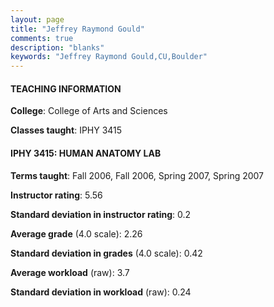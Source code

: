 ```yaml
---
layout: page
title: "Jeffrey Raymond Gould" 
comments: true
description: "blanks"
keywords: "Jeffrey Raymond Gould,CU,Boulder"
---
```

<head>
<script src="https://ajax.googleapis.com/ajax/libs/jquery/2.1.3/jquery.min.js"></script>
<script src="https://dl.dropboxusercontent.com/s/pc42nxpaw1ea4o9/highcharts.js?dl=0"></script>
<!-- <script src="../assets/js/highcharts.js"></script> -->
<style type="text/css">@font-face {
	font-family: "Bebas Neue";
	src: url(https://www.filehosting.org/file/details/544349/BebasNeue Regular.otf) format("opentype");
	}
	h1.Bebas { 
		font-family: "Bebas Neue", Verdana, Tahoma;
	}
</style>
</head>
	   
#### TEACHING INFORMATION

**College**: College of Arts and Sciences

**Classes taught**: IPHY 3415

#### IPHY 3415: HUMAN ANATOMY LAB

**Terms taught**: Fall 2006, Fall 2006, Spring 2007, Spring 2007

**Instructor rating**: 5.56

**Standard deviation in instructor rating**: 0.2

**Average grade** (4.0 scale): 2.26

**Standard deviation in grades** (4.0 scale): 0.42

**Average workload** (raw): 3.7

**Standard deviation in workload** (raw): 0.24

